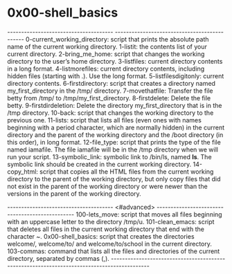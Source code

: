 #	0x00-shell_basics
-------------------------------------- <mandatory> ---------------------------------------------
0-current_working_directory: script that prints the absolute path name of the current working directory.
1-listit:  the contents list of your current directory.
2-bring_me_home: script that changes the working directory to the user’s home directory.
3-listfiles: current directory contents in a long format.
4-listmorefiles: current directory contents, including hidden files (starting with .). Use the long format.
5-listfilesdigitonly: current directory contents.
6-firstdirectory:  script that creates a directory named my_first_directory in the /tmp/ directory.
7-movethatfile: Transfer the file betty from /tmp/ to /tmp/my_first_directory.
8-firstdelete: Delete the file betty.
9-firstdirdeletion: Delete the directory my_first_directory that is in the /tmp directory.
10-back: script that changes the working directory to the previous one.
11-lists:  script that lists all files (even ones with names beginning with a period character, which are normally hidden) in the current directory and the parent of the working directory and the /boot directory (in this order), in long format.
12-file_type:  script that prints the type of the file named iamafile. The file iamafile will be in the /tmp directory when we will run your script.
13-symbolic_link:  symbolic link to /bin/ls, named __ls__. The symbolic link should be created in the current working directory.
14-copy_html: script that copies all the HTML files from the current working directory to the parent of the working directory, but only copy files that did not exist in the parent of the working directory or were newer than the versions in the parent of the working directory.

-------------------------------------- <#advanced> ------------------------------------------------
100-lets_move:  script that moves all files beginning with an uppercase letter to the directory /tmp/u.
101-clean_emacs: script that deletes all files in the current working directory that end with the character ~.
0x00-shell_basics:  script that creates the directories welcome/, welcome/to/ and welcome/to/school in the current directory.
103-commas: command that lists all the files and directories of the current directory, separated by commas (,).
----------------------------------------- <finish> ---------------------------------------------------
